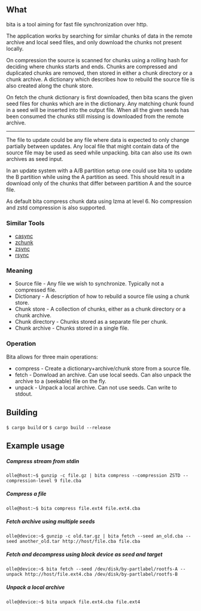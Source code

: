 ## What

bita is a tool aiming for fast file synchronization over http.

The application works by searching for similar chunks of data in the remote archive and local seed files, and only download the chunks not present locally.

On compression the source is scanned for chunks using a rolling hash for deciding where chunks starts and ends.
Chunks are compressed and duplicated chunks are removed, then stored in either a chunk directory or a chunk archive.
A dictionary which describes how to rebuild the source file is also created along the chunk store.

On fetch the chunk dictionary is first downloaded, then bita scans the given seed files for chunks which are in the dictionary.
Any matching chunk found in a seed will be inserted into the output file.
When all the given seeds has been consumed the chunks still missing is downloaded from the remote archive.

---

The file to update could be any file where data is expected to only change partially between updates.
Any local file that might contain data of the source file may be used as seed while unpacking.
bita can also use its own archives as seed input.

In an update system with a A/B partition setup one could use bita to update the B partition while using the A partition as seed. This should result in a download only of the chunks that differ between partition A and the source file.

As default bita compress chunk data using lzma at level 6. No compression and zstd compression is also supported.

### Similar Tools
* [casync](https://github.com/systemd/casync)
* [zchunk](https://github.com/zchunk/zchunk)
* [zsync](http://zsync.moria.org.uk)
* [rsync](https://rsync.samba.org/)


### Meaning
* Source file - Any file we wish to synchronize. Typically not a compressed file.
* Dictionary - A description of how to rebuild a source file using a chunk store.
* Chunk store - A collection of chunks, either as a chunk directory or a chunk archive.
* Chunk directory - Chunks stored as a separate file per chunk.
* Chunk archive - Chunks stored in a single file.

### Operation
Bita allows for three main operations:
* compress - Create a dictionary+archive/chunk store from a source file.
* fetch - Donwload an archive. Can use local seeds. Can also unpack the archive to a (seekable) file on the fly.
* unpack - Unpack a local archive. Can not use seeds. Can write to stdout.


## Building
`$ cargo build` or `$ cargo build --release`

## Example usage

##### Compress stream from stdin
`olle@host:~$ gunzip -c file.gz | bita compress --compression ZSTD --compression-level 9 file.cba`

##### Compress a file
`olle@host:~$ bita compress file.ext4 file.ext4.cba`

##### Fetch archive using multiple seeds
`olle@device:~$ gunzip -c old.tar.gz | bita fetch --seed an_old.cba --seed another_old.tar http://host/file.cba file.cba`

##### Fetch and decompress using block device as seed and target
`olle@device:~$ bita fetch --seed /dev/disk/by-partlabel/rootfs-A --unpack http://host/file.ext4.cba /dev/disk/by-partlabel/rootfs-B`


##### Unpack a local archive
`olle@device:~$ bita unpack file.ext4.cba file.ext4`
